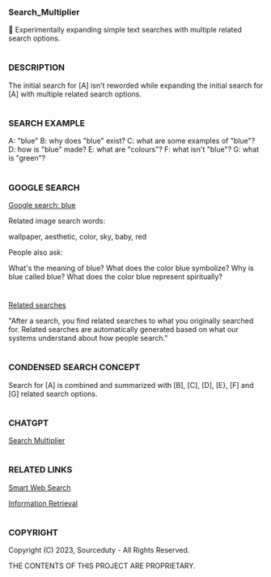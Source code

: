 ### Search_Multiplier

🔎 Experimentally expanding simple text searches with multiple related search options.

#
### DESCRIPTION

The initial search for [A] isn't reworded while expanding the initial search for [A] with multiple related search options.

#
### SEARCH EXAMPLE

A: "blue"
B: why does "blue" exist?
C: what are some examples of "blue"?
D: how is "blue" made?
E: what are "colours"?
F: what isn't "blue"?
G: what is "green"?

#
### GOOGLE SEARCH

[Google search: blue](https://www.google.com/search?q=blue&rlz=1C1VDKB_enCA1059CA1059&oq=blue&gs_lcrp=EgZjaHJvbWUyBggAEEUYOTIGCAEQRRhB0gEHODg1ajBqN6gCALACAA&sourceid=chrome&ie=UTF-8)

Related image search words:

wallpaper, aesthetic, color, sky, baby, red

People also ask:

What's the meaning of blue?
What does the color blue symbolize?
Why is blue called blue?
What does the color blue represent spiritually?

#

[Related searches](https://support.google.com/websearch/answer/2466433?hl=en)

"After a search, you find related searches to what you originally searched for. Related searches are automatically generated based on what our systems understand about how people search."

#
### CONDENSED SEARCH CONCEPT

Search for [A] is combined and summarized with [B], [C], [D], [E}, [F] and [G] related search options.

#
### CHATGPT

[Search Multiplier]()

#
### RELATED LINKS

[Smart Web Search](https://github.com/sourceduty/Smart_Web_Search)

[Information Retrieval](https://en.wikipedia.org/wiki/Information_retrieval)

#
### COPYRIGHT

Copyright (C) 2023, Sourceduty - All Rights Reserved.

THE CONTENTS OF THIS PROJECT ARE PROPRIETARY.

